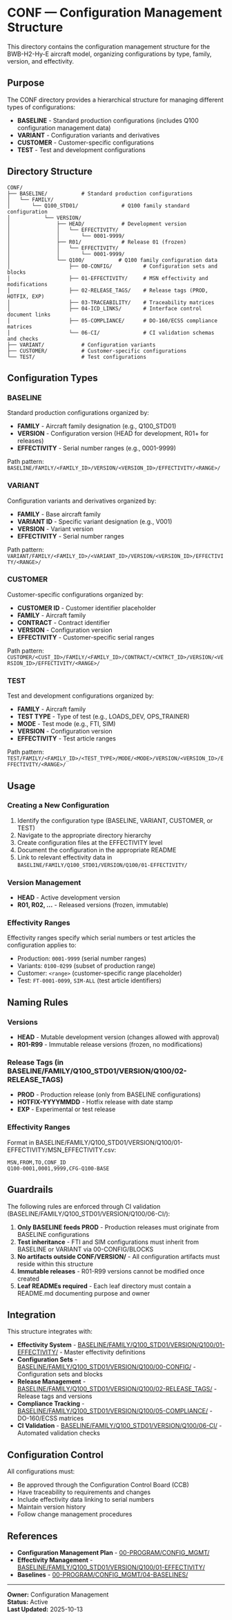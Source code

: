 # CONF — Configuration Management Structure

This directory contains the configuration management structure for the BWB-H2-Hy-E aircraft model, organizing configurations by type, family, version, and effectivity.

## Purpose

The CONF directory provides a hierarchical structure for managing different types of configurations:
- **BASELINE** - Standard production configurations (includes Q100 configuration management data)
- **VARIANT** - Configuration variants and derivatives
- **CUSTOMER** - Customer-specific configurations
- **TEST** - Test and development configurations

## Directory Structure

```
CONF/
├── BASELINE/           # Standard production configurations
│   └── FAMILY/
│       └── Q100_STD01/              # Q100 family standard configuration
│           └── VERSION/
│               ├── HEAD/            # Development version
│               │   └── EFFECTIVITY/
│               │       └── 0001-9999/
│               ├── R01/             # Release 01 (frozen)
│               │   └── EFFECTIVITY/
│               │       └── 0001-9999/
│               └── Q100/           # Q100 family configuration data
│                   ├── 00-CONFIG/          # Configuration sets and blocks
│                   ├── 01-EFFECTIVITY/     # MSN effectivity and modifications
│                   ├── 02-RELEASE_TAGS/    # Release tags (PROD, HOTFIX, EXP)
│                   ├── 03-TRACEABILITY/    # Traceability matrices
│                   ├── 04-ICD_LINKS/       # Interface control document links
│                   ├── 05-COMPLIANCE/      # DO-160/ECSS compliance matrices
│                   └── 06-CI/              # CI validation schemas and checks
├── VARIANT/            # Configuration variants
├── CUSTOMER/           # Customer-specific configurations
└── TEST/               # Test configurations
```

## Configuration Types

### BASELINE

Standard production configurations organized by:
- **FAMILY** - Aircraft family designation (e.g., Q100_STD01)
- **VERSION** - Configuration version (HEAD for development, R01+ for releases)
- **EFFECTIVITY** - Serial number ranges (e.g., 0001-9999)

Path pattern: `BASELINE/FAMILY/<FAMILY_ID>/VERSION/<VERSION_ID>/EFFECTIVITY/<RANGE>/`

### VARIANT

Configuration variants and derivatives organized by:
- **FAMILY** - Base aircraft family
- **VARIANT ID** - Specific variant designation (e.g., V001)
- **VERSION** - Variant version
- **EFFECTIVITY** - Serial number ranges

Path pattern: `VARIANT/FAMILY/<FAMILY_ID>/<VARIANT_ID>/VERSION/<VERSION_ID>/EFFECTIVITY/<RANGE>/`

### CUSTOMER

Customer-specific configurations organized by:
- **CUSTOMER ID** - Customer identifier placeholder
- **FAMILY** - Aircraft family
- **CONTRACT** - Contract identifier
- **VERSION** - Configuration version
- **EFFECTIVITY** - Customer-specific serial ranges

Path pattern: `CUSTOMER/<CUST_ID>/FAMILY/<FAMILY_ID>/CONTRACT/<CNTRCT_ID>/VERSION/<VERSION_ID>/EFFECTIVITY/<RANGE>/`

### TEST

Test and development configurations organized by:
- **FAMILY** - Aircraft family
- **TEST TYPE** - Type of test (e.g., LOADS_DEV, OPS_TRAINER)
- **MODE** - Test mode (e.g., FTI, SIM)
- **VERSION** - Configuration version
- **EFFECTIVITY** - Test article ranges

Path pattern: `TEST/FAMILY/<FAMILY_ID>/<TEST_TYPE>/MODE/<MODE>/VERSION/<VERSION_ID>/EFFECTIVITY/<RANGE>/`

## Usage

### Creating a New Configuration

1. Identify the configuration type (BASELINE, VARIANT, CUSTOMER, or TEST)
2. Navigate to the appropriate directory hierarchy
3. Create configuration files at the EFFECTIVITY level
4. Document the configuration in the appropriate README
5. Link to relevant effectivity data in `BASELINE/FAMILY/Q100_STD01/VERSION/Q100/01-EFFECTIVITY/`

### Version Management

- **HEAD** - Active development version
- **R01, R02, ...** - Released versions (frozen, immutable)

### Effectivity Ranges

Effectivity ranges specify which serial numbers or test articles the configuration applies to:
- Production: `0001-9999` (serial number ranges)
- Variants: `0100-0299` (subset of production range)
- Customer: `<range>` (customer-specific range placeholder)
- Test: `FT-0001-0099`, `SIM-ALL` (test article identifiers)

## Naming Rules

### Versions
- **HEAD** - Mutable development version (changes allowed with approval)
- **R01-R99** - Immutable release versions (frozen, no modifications)

### Release Tags (in BASELINE/FAMILY/Q100_STD01/VERSION/Q100/02-RELEASE_TAGS)
- **PROD** - Production release (only from BASELINE configurations)
- **HOTFIX-YYYYMMDD** - Hotfix release with date stamp
- **EXP** - Experimental or test release

### Effectivity Ranges
Format in BASELINE/FAMILY/Q100_STD01/VERSION/Q100/01-EFFECTIVITY/MSN_EFFECTIVITY.csv:
```csv
MSN,FROM,TO,CONF_ID
Q100-0001,0001,9999,CFG-Q100-BASE
```

## Guardrails

The following rules are enforced through CI validation (BASELINE/FAMILY/Q100_STD01/VERSION/Q100/06-CI/):

1. **Only BASELINE feeds PROD** - Production releases must originate from BASELINE configurations
2. **Test inheritance** - FTI and SIM configurations must inherit from BASELINE or VARIANT via 00-CONFIG/BLOCKS
3. **No artifacts outside CONF/VERSION/** - All configuration artifacts must reside within this structure
4. **Immutable releases** - R01-R99 versions cannot be modified once created
5. **Leaf READMEs required** - Each leaf directory must contain a README.md documenting purpose and owner

## Integration

This structure integrates with:
- **Effectivity System** - [BASELINE/FAMILY/Q100_STD01/VERSION/Q100/01-EFFECTIVITY/](./BASELINE/FAMILY/Q100_STD01/VERSION/Q100/01-EFFECTIVITY/) - Master effectivity definitions
- **Configuration Sets** - [BASELINE/FAMILY/Q100_STD01/VERSION/Q100/00-CONFIG/](./BASELINE/FAMILY/Q100_STD01/VERSION/Q100/00-CONFIG/) - Configuration sets and blocks
- **Release Management** - [BASELINE/FAMILY/Q100_STD01/VERSION/Q100/02-RELEASE_TAGS/](./BASELINE/FAMILY/Q100_STD01/VERSION/Q100/02-RELEASE_TAGS/) - Release tags and versions
- **Compliance Tracking** - [BASELINE/FAMILY/Q100_STD01/VERSION/Q100/05-COMPLIANCE/](./BASELINE/FAMILY/Q100_STD01/VERSION/Q100/05-COMPLIANCE/) - DO-160/ECSS matrices
- **CI Validation** - [BASELINE/FAMILY/Q100_STD01/VERSION/Q100/06-CI/](./BASELINE/FAMILY/Q100_STD01/VERSION/Q100/06-CI/) - Automated validation checks

## Configuration Control

All configurations must:
- Be approved through the Configuration Control Board (CCB)
- Have traceability to requirements and changes
- Include effectivity data linking to serial numbers
- Maintain version history
- Follow change management procedures

## References

- **Configuration Management Plan** - [00-PROGRAM/CONFIG_MGMT/](../../../../../00-PROGRAM/CONFIG_MGMT/)
- **Effectivity Management** - [BASELINE/FAMILY/Q100_STD01/VERSION/Q100/01-EFFECTIVITY/](./BASELINE/FAMILY/Q100_STD01/VERSION/Q100/01-EFFECTIVITY/)
- **Baselines** - [00-PROGRAM/CONFIG_MGMT/04-BASELINES/](../../../../../00-PROGRAM/CONFIG_MGMT/04-BASELINES/)

---

**Owner:** Configuration Management  
**Status:** Active  
**Last Updated:** 2025-10-13
